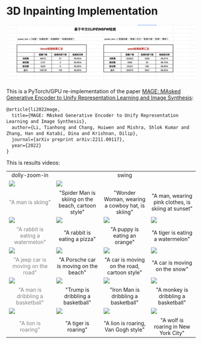 # 3D Inpainting Implementation
<p align="center">
	<img src="images/nsfwCLIP.png" width="720">
</p>

This is a PyTorch/GPU re-implementation of the paper 
<a href="https://arxiv.org/abs/2211.09117">MAGE: MAsked Generative Encoder to Unify Representation Learning and Image Synthesis</a>:

```
@article{li2022mage,
  title={MAGE: MAsked Generative Encoder to Unify Representation Learning and Image Synthesis},
  author={Li, Tianhong and Chang, Huiwen and Mishra, Shlok Kumar and Zhang, Han and Katabi, Dina and Krishnan, Dilip},
  journal={arXiv preprint arXiv:2211.09117},
  year={2022}
}
```

This is results videos:
<table class="center">
<tr>
  <td style="text-align:center;">dolly-zoom-in</td>
  <td style="text-align:center;" colspan="3">swing</td>
</tr>
<tr>
  <td><img src="videos/2_dolly-zoom-in.mp4"></td>
  <td><img src="videos/3_swing.mp4"></td>
</tr>
<tr>
  <td width=25% style="text-align:center;color:gray;">"A man is skiing"</td>
  <td width=25% style="text-align:center;">"Spider Man is skiing on the beach, cartoon style”</td>
  <td width=25% style="text-align:center;">"Wonder Woman, wearing a cowboy hat, is skiing"</td>
  <td width=25% style="text-align:center;">"A man, wearing pink clothes, is skiing at sunset"</td>
</tr>

<tr>
  <td><img src="https://tuneavideo.github.io/assets/results/tuneavideo/rabbit-watermelon/train.gif"></td>
  <td><img src="https://tuneavideo.github.io/assets/results/tuneavideo/rabbit-watermelon/rabbit-pizza.gif"></td>
  <td><img src="https://tuneavideo.github.io/assets/results/tuneavideo/rabbit-watermelon/puppy-orange.gif"></td>              
  <td><img src="https://tuneavideo.github.io/assets/results/tuneavideo/rabbit-watermelon/tiger-watermelon.gif"></td>
</tr>
<tr>
  <td width=25% style="text-align:center;color:gray;">"A rabbit is eating a watermelon"</td>
  <td width=25% style="text-align:center;">"A rabbit is eating a pizza"</td>
  <td width=25% style="text-align:center;">"A puppy is eating an orange"</td>
  <td width=25% style="text-align:center;">"A tiger is eating a watermelon"</td>
</tr>

<tr>
  <td><img src="https://tuneavideo.github.io/assets/results/tuneavideo/car-turn/train.gif"></td>
  <td><img src="https://tuneavideo.github.io/assets/results/tuneavideo/car-turn/porsche-beach.gif"></td>
  <td><img src="https://tuneavideo.github.io/assets/results/tuneavideo/car-turn/car-cartoon.gif"></td>              
  <td><img src="https://tuneavideo.github.io/assets/results/tuneavideo/car-turn/car-snow.gif"></td>
</tr>
<tr>
  <td width=25% style="text-align:center;color:gray;">"A jeep car is moving on the road"</td>
  <td width=25% style="text-align:center;">"A Porsche car is moving on the beach"</td>
  <td width=25% style="text-align:center;">"A car is moving on the road, cartoon style"</td>
  <td width=25% style="text-align:center;">"A car is moving on the snow"</td>
</tr>

<tr>
  <td><img src="https://tuneavideo.github.io/assets/results/tuneavideo/man-basketball/train.gif"></td>
  <td><img src="https://tuneavideo.github.io/assets/results/tuneavideo/man-basketball/trump.gif"></td>
  <td><img src="https://tuneavideo.github.io/assets/results/tuneavideo/man-basketball/ironman.gif"></td>              
  <td><img src="https://tuneavideo.github.io/assets/results/tuneavideo/man-basketball/monkey.gif"></td>
</tr>
<tr>
  <td width=25% style="text-align:center;color:gray;">"A man is dribbling a basketball"</td>
  <td width=25% style="text-align:center;">"Trump is dribbling a basketball"</td>
  <td width=25% style="text-align:center;">"Iron Man is dribbling a basketball"</td>
  <td width=25% style="text-align:center;">"A monkey is dribbling a basketball"</td>
</tr>

<tr>
  <td><img src="https://tuneavideo.github.io/assets/results/tuneavideo/lion-roaring/train.gif"></td>
  <td><img src="https://tuneavideo.github.io/assets/results/tuneavideo/lion-roaring/tiger-roar.gif"></td>
  <td><img src="https://tuneavideo.github.io/assets/results/tuneavideo/lion-roaring/lion-vangogh.gif"></td>              
  <td><img src="https://tuneavideo.github.io/assets/results/tuneavideo/lion-roaring/wolf-nyc.gif"></td>
</tr>
<tr>
  <td width=25% style="text-align:center;color:gray;">"A lion is roaring"</td>
  <td width=25% style="text-align:center;">"A tiger is roaring"</td>
  <td width=25% style="text-align:center;">"A lion is roaring, Van Gogh style"</td>
  <td width=25% style="text-align:center;">"A wolf is roaring in New York City"</td>
</tr>
</table>